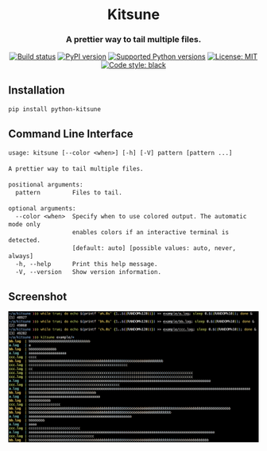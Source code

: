 <h1 align="center">Kitsune</h1>
<h3 align="center">A prettier way to tail multiple files.</h3>

<p align="center">
<a href="https://travis-ci.org/aluttik/kitsune"><img alt="Build status" src="https://img.shields.io/travis/aluttik/kitsune/master.svg"></a>
<a href="https://pypi.org/project/python-kitsune/"><img alt="PyPI version" src="https://img.shields.io/pypi/v/python-kitsune.svg"></a>
<a href="https://pypi.python.org/pypi/python-kitsune"><img alt="Supported Python versions" src="https://img.shields.io/pypi/pyversions/python-kitsune.svg"></a>
<a href="https://pypi.python.org/pypi/python-kitsune"><img alt="License: MIT" src="https://img.shields.io/pypi/l/python-kitsune.svg"></a>
<a href="https://github.com/aluttik/kitsune"><img alt="Code style: black" src="https://img.shields.io/badge/code%20style-black-000000.svg"></a>
</p>

## Installation

    pip install python-kitsune

## Command Line Interface

```
usage: kitsune [--color <when>] [-h] [-V] pattern [pattern ...]

A prettier way to tail multiple files.

positional arguments:
  pattern         Files to tail.

optional arguments:
  --color <when>  Specify when to use colored output. The automatic mode only
                  enables colors if an interactive terminal is detected.
                  [default: auto] [possible values: auto, never, always]
  -h, --help      Print this help message.
  -V, --version   Show version information.
```

## Screenshot
![Kitsune Example](https://raw.githubusercontent.com/aluttik/kitsune/master/ext/kitsune-example.png)
